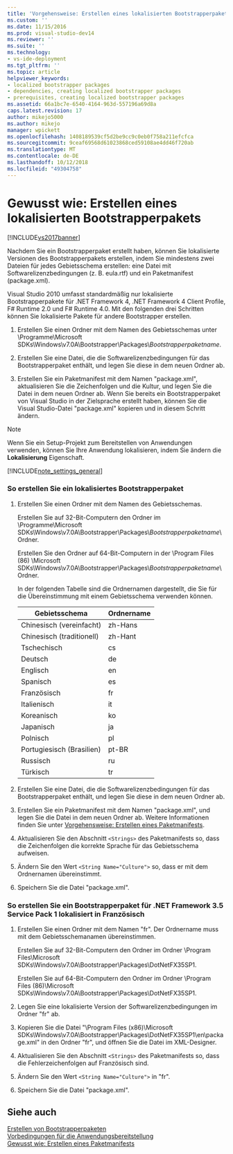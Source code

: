 ```yaml
---
title: 'Vorgehensweise: Erstellen eines lokalisierten Bootstrapperpakets | Microsoft-Dokumentation'
ms.custom: ''
ms.date: 11/15/2016
ms.prod: visual-studio-dev14
ms.reviewer: ''
ms.suite: ''
ms.technology:
- vs-ide-deployment
ms.tgt_pltfrm: ''
ms.topic: article
helpviewer_keywords:
- localized bootstrapper packages
- dependencies, creating localized bootstrapper packages
- prerequisites, creating localized bootstrapper packages
ms.assetid: 66a1bc7e-6540-4164-963d-557196a69d8a
caps.latest.revision: 17
author: mikejo5000
ms.author: mikejo
manager: wpickett
ms.openlocfilehash: 1408189539cf5d2be9cc9c0eb0f758a211efcfca
ms.sourcegitcommit: 9ceaf69568d61023868ced59108ae4dd46f720ab
ms.translationtype: MT
ms.contentlocale: de-DE
ms.lasthandoff: 10/12/2018
ms.locfileid: "49304758"
---
```

# <a name="how-to-create-a-localized-bootstrapper-package"></a>Gewusst wie: Erstellen eines lokalisierten Bootstrapperpakets
[!INCLUDE[vs2017banner](../includes/vs2017banner.md)]

Nachdem Sie ein Bootstrapperpaket erstellt haben, können Sie lokalisierte Versionen des Bootstrapperpakets erstellen, indem Sie mindestens zwei Dateien für jedes Gebietsschema erstellen: eine Datei mit Softwarelizenzbedingungen (z. B. eula.rtf) und ein Paketmanifest (package.xml).  
  
 Visual Studio 2010 umfasst standardmäßig nur lokalisierte Bootstrapperpakete für .NET Framework 4, .NET Framework 4 Client Profile, F# Runtime 2.0 und F# Runtime 4.0. Mit den folgenden drei Schritten können Sie lokalisierte Pakete für andere Bootstrapper erstellen.  
  
1.  Erstellen Sie einen Ordner mit dem Namen des Gebietsschemas unter \Programme\Microsoft SDKs\Windows\v7.0A\Bootstrapper\Packages\\*Bootstrapperpaketname*.  
  
2.  Erstellen Sie eine Datei, die die Softwarelizenzbedingungen für das Bootstrapperpaket enthält, und legen Sie diese in dem neuen Ordner ab.  
  
3.  Erstellen Sie ein Paketmanifest mit dem Namen "package.xml", aktualisieren Sie die Zeichenfolgen und die Kultur, und legen Sie die Datei in dem neuen Ordner ab. Wenn Sie bereits ein Bootstrapperpaket von Visual Studio in der Zielsprache erstellt haben, können Sie die Visual Studio-Datei "package.xml" kopieren und in diesem Schritt ändern.  
  
> [!NOTE]
>  Wenn Sie ein Setup-Projekt zum Bereitstellen von Anwendungen verwenden, können Sie Ihre Anwendung lokalisieren, indem Sie ändern die **Lokalisierung** Eigenschaft.  
  
 [!INCLUDE[note_settings_general](../includes/note-settings-general-md.md)]  
  
### <a name="to-create-a-localized-bootstrapper-package"></a>So erstellen Sie ein lokalisiertes Bootstrapperpaket  
  
1.  Erstellen Sie einen Ordner mit dem Namen des Gebietsschemas.  
  
     Erstellen Sie auf 32-Bit-Computern den Ordner im \Programme\Microsoft SDKs\Windows\v7.0A\Bootstrapper\Packages\\*Bootstrapperpaketname*\ Ordner.  
  
     Erstellen Sie den Ordner auf 64-Bit-Computern in der \Program Files (86) \Microsoft SDKs\Windows\v7.0A\Bootstrapper\Packages\\*Bootstrapperpaketname*\ Ordner.  
  
     In der folgenden Tabelle sind die Ordnernamen dargestellt, die Sie für die Übereinstimmung mit einem Gebietsschema verwenden können.  
  
    |Gebietsschema|Ordnername|  
    |------------|-----------------|  
    |Chinesisch (vereinfacht)|zh-Hans|  
    |Chinesisch (traditionell)|zh-Hant|  
    |Tschechisch|cs|  
    |Deutsch|de|  
    |Englisch|en|  
    |Spanisch|es|  
    |Französisch|fr|  
    |Italienisch|it|  
    |Koreanisch|ko|  
    |Japanisch|ja|  
    |Polnisch|pl|  
    |Portugiesisch (Brasilien)|pt-BR|  
    |Russisch|ru|  
    |Türkisch|tr|  
  
2.  Erstellen Sie eine Datei, die die Softwarelizenzbedingungen für das Bootstrapperpaket enthält, und legen Sie diese in dem neuen Ordner ab.  
  
3.  Erstellen Sie ein Paketmanifest mit dem Namen "package.xml", und legen Sie die Datei in dem neuen Ordner ab. Weitere Informationen finden Sie unter [Vorgehensweise: Erstellen eines Paketmanifests](../deployment/how-to-create-a-package-manifest.md).  
  
4.  Aktualisieren Sie den Abschnitt `<Strings>` des Paketmanifests so, dass die Zeichenfolgen die korrekte Sprache für das Gebietsschema aufweisen.  
  
5.  Ändern Sie den Wert `<String Name="Culture">` so, dass er mit dem Ordnernamen übereinstimmt.  
  
6.  Speichern Sie die Datei "package.xml".  
  
### <a name="to-create-a-bootstrapper-package-for-net-framework-35-service-pack-1-localized-in-french"></a>So erstellen Sie ein Bootstrapperpaket für .NET Framework 3.5 Service Pack 1 lokalisiert in Französisch  
  
1.  Erstellen Sie einen Ordner mit dem Namen "fr". Der Ordnername muss mit dem Gebietsschemanamen übereinstimmen.  
  
     Erstellen Sie auf 32-Bit-Computern den Ordner im Ordner \Program Files\Microsoft SDKs\Windows\v7.0A\Bootstrapper\Packages\DotNetFX35SP1\.  
  
     Erstellen Sie auf 64-Bit-Computern den Ordner im Ordner \Program Files (86)\Microsoft SDKs\Windows\v7.0A\Bootstrapper\Packages\DotNetFX35SP1\.  
  
2.  Legen Sie eine lokalisierte Version der Softwarelizenzbedingungen im Ordner "fr" ab.  
  
3.  Kopieren Sie die Datei "\Program Files (x86)\Microsoft SDKs\Windows\v7.0A\Bootstrapper\Packages\DotNetFX35SP1\en\package.xml" in den Ordner "fr", und öffnen Sie die Datei im XML-Designer.  
  
4.  Aktualisieren Sie den Abschnitt `<Strings>` des Paketmanifests so, dass die Fehlerzeichenfolgen auf Französisch sind.  
  
5.  Ändern Sie den Wert `<String Name="Culture">` in "fr".  
  
6.  Speichern Sie die Datei "package.xml".  
  
## <a name="see-also"></a>Siehe auch  
 [Erstellen von Bootstrapperpaketen](../deployment/creating-bootstrapper-packages.md)   
 [Vorbedingungen für die Anwendungsbereitstellung](../deployment/application-deployment-prerequisites.md)   
 [Gewusst wie: Erstellen eines Paketmanifests](../deployment/how-to-create-a-package-manifest.md)



